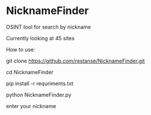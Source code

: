 # NicknameFinder
OSINT tool for search by nickname

Currently looking at 45 sites



How to use:




git clone https://github.com/restanse/NicknameFinder.git


cd NicknameFinder

pip install -r requriments.txt




python NicknameFinder.py

enter your nickname
